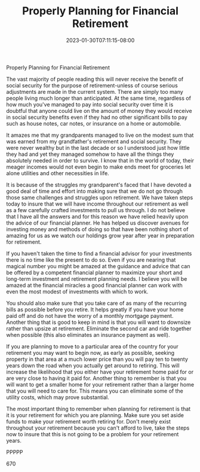 ﻿---
title: "Properly Planning for Financial Retirement"
date: 2023-01-30T07:11:15-08:00
description: "Retirement Planning Tips for Web Success"
featured_image: "/images/Retirement Planning.jpg"
tags: ["Retirement Planning"]
---

Properly Planning for Financial Retirement

The vast majority of people reading this will never receive the benefit of social security for the purpose of retirement-unless of course serious adjustments are made in the current system. There are simply too many people living much longer than anticipated. At the same time, regardless of how much you've managed to pay into social security over time it is doubtful that anyone could live on the amount of money they would receive in social security benefits even if they had no other significant bills to pay such as house notes, car notes, or insurance on a home or automobile. 

It amazes me that my grandparents managed to live on the modest sum that was earned from my grandfather's retirement and social security. They were never wealthy but in the last decade or so I understood just how little they had and yet they managed somehow to have all the things they absolutely needed in order to survive. I know that in the world of today, their meager incomes would not even begin to make ends meet for groceries let alone utilities and other necessities in life. 

It is because of the struggles my grandparent's faced that I have devoted a good deal of time and effort into making sure that we do not go through those same challenges and struggles upon retirement. We have taken steps today to insure that we will have income throughout our retirement as well as a few carefully crafted investments to pull us through. I do not believe that I have all the answers and for this reason we have relied heavily upon the advice of our financial planner. He has helped us discover avenues for investing money and methods of doing so that have been nothing short of amazing for us as we watch our holdings grow year after year in preparation for retirement. 

If you haven't taken the time to find a financial advisor for your investments there is no time like the present to do so. Even if you are nearing that magical number you might be amazed at the guidance and advice that can be offered by a competent financial planner to maximize your short and long-term investment and retirement planning needs. I believe you will be amazed at the financial miracles a good financial planner can work with even the most modest of investments with which to work.

You should also make sure that you take care of as many of the recurring bills as possible before you retire. It helps greatly if you have your home paid off and do not have the worry of a monthly mortgage payment. Another thing that is good to keep in mind is that you will want to downsize rather than upsize at retirement. Eliminate the second car and ride together when possible (this also eliminates an insurance payment as well). 

If you are planning to move to a particular area of the country for your retirement you may want to begin now, as early as possible, seeking property in that area at a much lower price than you will pay ten to twenty years down the road when you actually get around to retiring. This will increase the likelihood that you either have your retirement home paid for or are very close to having it paid for. Another thing to remember is that you will want to get a smaller home for your retirement rather than a larger home that you will need to care for. This means you can eliminate some of the utility costs, which may prove substantial. 

The most important thing to remember when planning for retirement is that it is your retirement for which you are planning. Make sure you set aside funds to make your retirement worth retiring for. Don't merely exist throughout your retirement because you can't afford to live, take the steps now to insure that this is not going to be a problem for your retirement years.

PPPPP

670

